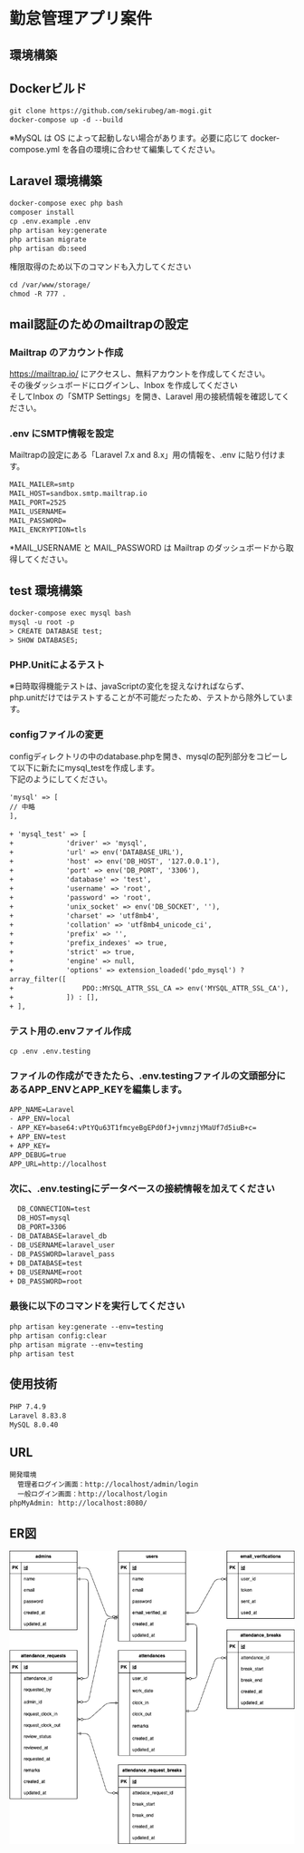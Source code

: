 # 勤怠管理アプリ案件

## 環境構築

## Dockerビルド

```
git clone https://github.com/sekirubeg/am-mogi.git
docker-compose up -d --build
```

※MySQL は OS によって起動しない場合があります。必要に応じて docker-compose.yml を各自の環境に合わせて編集してください。

## Laravel 環境構築

```
docker-compose exec php bash
composer install
cp .env.example .env
php artisan key:generate
php artisan migrate
php artisan db:seed
```
権限取得のため以下のコマンドも入力してください
```
cd /var/www/storage/
chmod -R 777 .
```

## mail認証のためのmailtrapの設定

### Mailtrap のアカウント作成
https://mailtrap.io/ にアクセスし、無料アカウントを作成してください。<br>
その後ダッシュボードにログインし、Inbox を作成してください<br>
そしてInbox の「SMTP Settings」を開き、Laravel 用の接続情報を確認してください。

### .env にSMTP情報を設定
Mailtrapの設定にある「Laravel 7.x and 8.x」用の情報を、.env に貼り付けます。
```
MAIL_MAILER=smtp
MAIL_HOST=sandbox.smtp.mailtrap.io
MAIL_PORT=2525
MAIL_USERNAME=
MAIL_PASSWORD=
MAIL_ENCRYPTION=tls
```
*MAIL_USERNAME と MAIL_PASSWORD は Mailtrap のダッシュボードから取得してください。


## test 環境構築
```
docker-compose exec mysql bash
mysql -u root -p
> CREATE DATABASE test;
> SHOW DATABASES;
```
### PHP.Unitによるテスト
※日時取得機能テストは、javaScriptの変化を捉えなければならず、<br>
php.unitだけではテストすることが不可能だったため、テストから除外しています。
### configファイルの変更　
configディレクトリの中のdatabase.phpを開き、mysqlの配列部分をコピーして以下に新たにmysql_testを作成します。<br>
下記のようにしてください。
```
'mysql' => [
// 中略
],

+ 'mysql_test' => [
+             'driver' => 'mysql',
+             'url' => env('DATABASE_URL'),
+             'host' => env('DB_HOST', '127.0.0.1'),
+             'port' => env('DB_PORT', '3306'),
+             'database' => 'test',
+             'username' => 'root',
+             'password' => 'root',
+             'unix_socket' => env('DB_SOCKET', ''),
+             'charset' => 'utf8mb4',
+             'collation' => 'utf8mb4_unicode_ci',
+             'prefix' => '',
+             'prefix_indexes' => true,
+             'strict' => true,
+             'engine' => null,
+             'options' => extension_loaded('pdo_mysql') ? array_filter([
+                 PDO::MYSQL_ATTR_SSL_CA => env('MYSQL_ATTR_SSL_CA'),
+             ]) : [],
+ ],
```
### テスト用の.envファイル作成
```
cp .env .env.testing
```
### ファイルの作成ができたたら、.env.testingファイルの文頭部分にあるAPP_ENVとAPP_KEYを編集します。
```
APP_NAME=Laravel
- APP_ENV=local
- APP_KEY=base64:vPtYQu63T1fmcyeBgEPd0fJ+jvmnzjYMaUf7d5iuB+c=
+ APP_ENV=test
+ APP_KEY=
APP_DEBUG=true
APP_URL=http://localhost
```
### 次に、.env.testingにデータベースの接続情報を加えてください
```
  DB_CONNECTION=test
  DB_HOST=mysql
  DB_PORT=3306
- DB_DATABASE=laravel_db
- DB_USERNAME=laravel_user
- DB_PASSWORD=laravel_pass
+ DB_DATABASE=test
+ DB_USERNAME=root
+ DB_PASSWORD=root
```
### 最後に以下のコマンドを実行してください

```
php artisan key:generate --env=testing
php artisan config:clear
php artisan migrate --env=testing
php artisan test
```

## 使用技術
```
PHP 7.4.9
Laravel 8.83.8
MySQL 8.0.40
```
## URL
```
開発環境
  管理者ログイン画面：http://localhost/admin/login
  一般ログイン画面：http://localhost/login
phpMyAdmin: http://localhost:8080/
```
## ER図
![ER図](ER.png)

